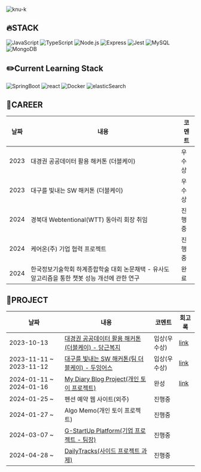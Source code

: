 ![knu-k](https://capsule-render.vercel.app/api?type=rounded&color=gradient&text=%20knu-k%20&height=300&fontSize=100&textBg=true)


## 🔥STACK

<img alt="JavaScript" src="https://img.shields.io/badge/JavaScript-F7DF1E.svg?&style=for-the-badge&logo=JavaScript&logoColor=black"/> <img alt="TypeScript" src="https://img.shields.io/badge/TypeScript-3178C6.svg?&style=for-the-badge&logo=TypeScript&logoColor=black"/> <img alt="Node.js" src="https://img.shields.io/badge/Node.js-339933.svg?&style=for-the-badge&logo=Node.js&logoColor=black"/> <img alt="Express" src="https://img.shields.io/badge/Express-000000?&style=for-the-badge&logo=Express&logoColor=black"/> <img alt="Jest" src="https://img.shields.io/badge/Jest-C21325?&style=for-the-badge&logo=Jest&logoColor=black"/> <img alt="MySQL" src="https://img.shields.io/badge/MySQL-4479A1.svg?&style=for-the-badge&logo=MySQL&logoColor=black"/> <img alt="MongoDB" src="https://img.shields.io/badge/MongoDB-47A248.svg?&style=for-the-badge&logo=MongoDB&logoColor=black"/> 

## ✏️Current Learning Stack
<img alt="SpringBoot" src="https://img.shields.io/badge/SpringBoot-6DB33F.svg?&style=for-the-badge&logo=SpringBoot&logoColor=black"/> <img alt="react" src="https://img.shields.io/badge/react-61DAFB.svg?&style=for-the-badge&logo=react&logoColor=black"/> <img alt="Docker" src="https://img.shields.io/badge/Docker-2496ED?&style=for-the-badge&logo=Docker&logoColor=black"/> <img alt="elasticSearch" src="https://img.shields.io/badge/elasticSearch-005571.svg?&style=for-the-badge&logo=elasticSearch&logoColor=black"/>

## 🧐CAREER

|날짜|내용|코멘트|
|------|---|---|
|2023| 대경권 공공데이터 활용 해커톤 (더블케이) | 우수상 |
|2023| 대구를 빛내는 SW 해커톤 (더블케이) | 우수상 |
|2024| 경북대 Webtentional(WTT) 동아리 회장 취임 |진행중|
|2024| 케어온(주) 기업 협력 프로젝트 |진행중|
|2024| 한국정보기술학회 하계종합학술 대회 논문채택 - 유사도 알고리즘을 통한 챗봇 성능 개선에 관한 연구|완료|

## 🚩PROJECT

|날짜|내용|코멘트|회고록|
|------|---|---|---|
|2023-10-13|[대경권 공공데이터 활용 해커톤 (더블케이) - 당근복지](https://github.com/KNU-K/welfare_center_guide_SERVER) |입상(우수상)|[link](https://velog.io/@knu-kang/2023-2%ED%95%99%EA%B8%B0-%ED%95%B4%EC%BB%A4%ED%86%A4-%ED%9A%8C%EA%B3%A0%EB%A1%9D)|
|2023-11-11 ~ 2023-11-12|[대구를 빛내는 SW 해커톤(팀 더블케이) - 두잉어스](https://github.com/KNU-K/doing-us) |입상(우수상) |[link](https://velog.io/@knu-kang/2023-2%ED%95%99%EA%B8%B0-%ED%95%B4%EC%BB%A4%ED%86%A4-%ED%9A%8C%EA%B3%A0%EB%A1%9D)|
|2024-01-11 ~ 2024-01-16|[My Diary Blog Project(개인 토이 프로젝트)](https://github.com/KNU-K/my_diary_blog)  |완성|[link](https://velog.io/@knu-kang/2023-%EC%83%81%EB%B0%98%EA%B8%B0-My-Diary-Blog-%ED%86%A0%EC%9D%B4-%ED%94%84%EB%A1%9C%EC%A0%9D%ED%8A%B8-%ED%9A%8C%EA%B3%A0%EB%A1%9D)|
|2024-01-25 ~ | 펜션 예약 웹 사이트(외주) |진행중||
|2024-01-27 ~ |Algo Memo(개인 토이 프로젝트) |진행중||
|2024-03-07 ~ |[G-StartUp Platform(기업 프로젝트 - 팀장)](https://github.com/care-on) |진행중||
|2024-04-28 ~ |[DailyTracks(사이드 프로젝트 과제)](https://github.com/DailyTracks)|진행중||

